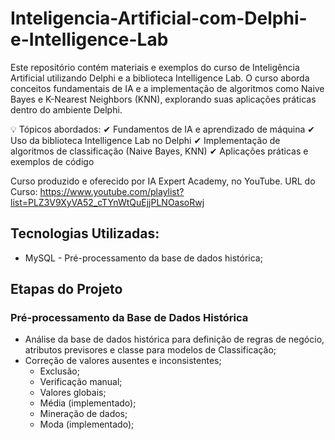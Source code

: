 # Inteligencia-Artificial-com-Delphi-e-Intelligence-Lab
Este repositório contém materiais e exemplos do curso de Inteligência Artificial utilizando Delphi e a biblioteca Intelligence Lab. O curso aborda conceitos fundamentais de IA e a implementação de algoritmos como Naive Bayes e K-Nearest Neighbors (KNN), explorando suas aplicações práticas dentro do ambiente Delphi.

💡 Tópicos abordados:
✔ Fundamentos de IA e aprendizado de máquina
✔ Uso da biblioteca Intelligence Lab no Delphi
✔ Implementação de algoritmos de classificação (Naive Bayes, KNN)
✔ Aplicações práticas e exemplos de código

Curso produzido e oferecido por IA Expert Academy, no YouTube. URL do Curso: https://www.youtube.com/playlist?list=PLZ3V9XyVA52_cTYnWtQuEjjPLNOasoRwj

## Tecnologias Utilizadas:
* MySQL - Pré-processamento da base de dados histórica;

## Etapas do Projeto
### Pré-processamento da Base de Dados Histórica
* Análise da base de dados histórica para definição de regras de negócio, atributos previsores e classe para modelos de Classificação;
* Correção de valores ausentes e inconsistentes;
    * Exclusão;
    * Verificação manual;
    * Valores globais;
    * Média (implementado);
    * Mineração de dados;
    * Moda (implementado);